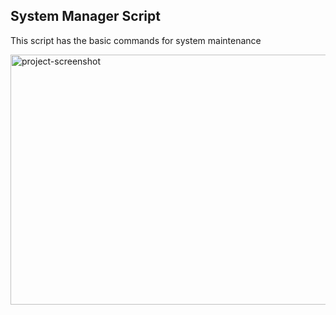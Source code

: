<h2>System Manager Script</h2>

<p>This script has the basic commands for system maintenance</p>
<img src="https://i.imgur.com/wgpZzCK.png" alt="project-screenshot" width="600" height="400/">

<p></p>

